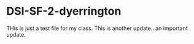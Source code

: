 # DSI-SF-2-dyerrington

THis is just a test file for my class.  This is another update.. an important update.
